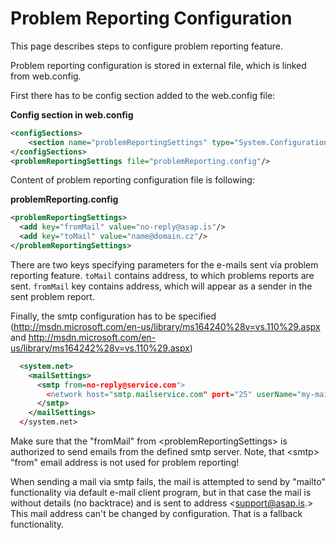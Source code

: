 # Problem Reporting Configuration

This page describes steps to configure problem reporting feature.

Problem reporting configuration is stored in external file, which is linked from web.config.

First there has to be config section added to the web.config file:

**Config section in web.config**

``` xml
<configSections>
    <section name="problemReportingSettings" type="System.Configuration.NameValueFileSectionHandler, System, Version=1.0.3300.0, Culture=neutral, PublicKeyToken=b77a5c561934e089"/>
</configSections>
<problemReportingSettings file="problemReporting.config"/>
```

Content of problem reporting configuration file is following:

**problemReporting.config**

``` xml
<problemReportingSettings>
  <add key="fromMail" value="no-reply@asap.is"/>
  <add key="toMail" value="name@domain.cz"/>
</problemReportingSettings>
```

There are two keys specifying parameters for the e-mails sent via problem reporting feature. `toMail` contains address, to which problems reports are sent. `fromMail` key contains address, which will appear as a sender in the sent problem report.

Finally, the smtp configuration has to be specified (<http://msdn.microsoft.com/en-us/library/ms164240%28v=vs.110%29.aspx> and <http://msdn.microsoft.com/en-us/library/ms164242%28v=vs.110%29.aspx>)

``` xml
  <system.net>
    <mailSettings>
      <smtp from=no-reply@service.com">
        <network host="smtp.mailservice.com" port="25" userName="my-mail-username" password="my-mail-password" />
      </smtp>
    </mailSettings>
  </system.net>
```

Make sure that the "fromMail" from \<problemReportingSettings\> is authorized to send emails from the defined smtp server. Note, that \<smtp\> "from" email address is not used for problem reporting!

When sending a mail via smtp fails, the mail is attempted to send by "mailto" functionality via default e-mail client program, but in that case the mail is without details (no backtrace) and is sent to address <support@asap.is.> This mail address can't be changed by configuration. That is a fallback functionality.
